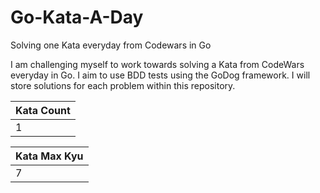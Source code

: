 # Go-Kata-A-Day
Solving one Kata everyday from Codewars in Go


I am challenging myself to work towards solving a Kata from CodeWars everyday in Go. I aim to use BDD tests using the GoDog framework. I will store solutions for each problem within this repository.

| Kata Count |
|------------|
| 1 |

| Kata Max Kyu |
|------------|
| 7 |
